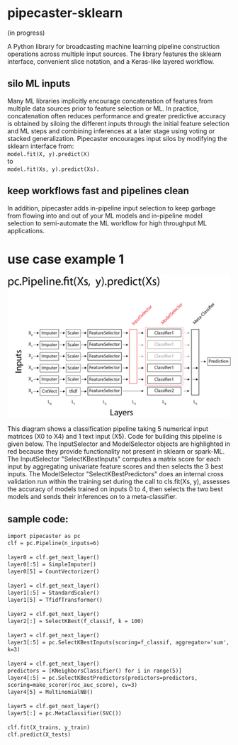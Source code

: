 # pipecaster-sklearn
(in progress)

A Python library for broadcasting machine learning pipeline construction operations across multiple input sources.  The library features the sklearn interface, convenient slice notation, and a Keras-like layered workflow.

## silo ML inputs

Many ML libraries implicitly encourage concatenation of features from multiple data sources prior to feature selection or ML.  In practice, concatenation often reduces performance and greater predictive accuracy is obtained by siloing the different inputs through the initial feature selection and ML steps and combining inferences at a later stage using voting or stacked generalization.  Pipecaster encourages input silos by modifying the sklearn interface from:    
`model.fit(X, y).predict(X)`  
to   
`model.fit(Xs, y).predict(Xs).`

## keep workflows fast and pipelines clean

In addition, pipecaster adds in-pipeline input selection to keep garbage from flowing into and out of your ML models and in-pipeline model selection to semi-automate the ML workflow for high throughput ML applications.

# use case example 1
![Use case 1](/images/example_1.png)

This diagram shows a classification pipeline taking 5 numerical input matrices (X0 to X4) and 1 text input (X5).  Code for building this pipeline is given below.  The InputSelector and ModelSelector objects are highlighted in red because they provide functionality not present in sklearn or spark-ML. The InputSelector "SelectKBestInputs" computes a matrix score for each input by aggregating univariate feature scores and then selects the 3 best inputs.  The ModelSelector "SelectKBestPredictors" does an internal cross validation run within the training set during the call to cls.fit(Xs, y), assesses the accuracy of models trained on inputs 0 to 4, then selects the two best models and sends their inferences on to a meta-classifier.

## sample code:

```
import pipecaster as pc
clf = pc.Pipeline(n_inputs=6)

layer0 = clf.get_next_layer()
layer0[:5] = SimpleImputer()
layer0[5] = CountVectorizer()

layer1 = clf.get_next_layer()
layer1[:5] = StandardScaler()
layer1[5] = TfidfTransformer()

layer2 = clf.get_next_layer()
layer2[:] = SelectKBest(f_classif, k = 100)

layer3 = clf.get_next_layer()
layer3[:5] = pc.SelectKBestInputs(scoring=f_classif, aggregator='sum', k=3)

layer4 = clf.get_next_layer()
predictors = [KNeighborsClassifier() for i in range(5)]
layer4[:5] = pc.SelectKBestPredictors(predictors=predictors, scoring=make_scorer(roc_auc_score), cv=3)
layer4[5] = MultinomialNB()

layer5 = clf.get_next_layer()
layer5[:] = pc.MetaClassifier(SVC())

clf.fit(X_trains, y_train)
clf.predict(X_tests)
```
